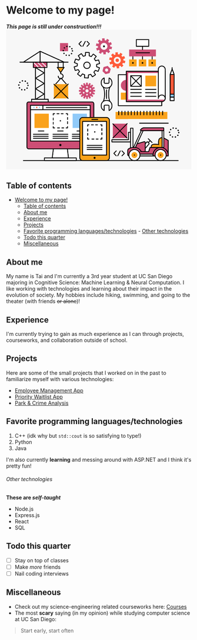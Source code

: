 # Welcome to my page!
***This page is still under construction!!!***
![In Progress](https://raw.githubusercontent.com/tnl001/mypage/markdown/home.png)

## Table of contents
- [Welcome to my page!](#welcome-to-my-page)
  - [Table of contents](#table-of-contents)
  - [About me](#about-me)
  - [Experience](#experience)
  - [Projects](#projects)
  - [Favorite programming languages/technologies](#favorite-programming-languagestechnologies)
          - [Other technologies](#other-technologies)
  - [Todo this quarter](#todo-this-quarter)
  - [Miscellaneous](#miscellaneous)
  
## About me
My name is Tai and I'm currently a 3rd year student at UC San Diego majoring in Cognitive Science: Machine Learning & Neural Computation. I like working with technologies and learning about their impact in the evolution of society. My hobbies include hiking, swimming, and going to the theater (with friends ~~or alone~~)!

## Experience
I'm currently trying to gain as much experience as I can through projects, courseworks, and collaboration outside of school. 

## Projects
Here are some of the small projects that I worked on in the past to familiarize myself with various technologies:
- [Employee Management App](https://github.com/tnl001/employee_management) 
- [Priority Waitlist App](https://github.com/tnl001/PriorityWaitlist)
- [Park & Crime Analysis](https://github.com/tnl001/cogs108/tree/master/final_project)

## Favorite programming languages/technologies
1. C++ (idk why but `std::cout` is so satisfying to type!)
2. Python
3. Java

I'm also currently **learning** and messing around with ASP.NET and I think it's pretty fun!

###### Other technologies
**These are _self-taught_**
- Node.js
- Express.js
- React
- SQL

## Todo this quarter
- [ ] Stay on top of classes
- [ ] Make *more* friends
- [ ] Nail coding interviews

## Miscellaneous
- Check out my science-engineering related courseworks here: [Courses](./courses.md)
- The most **scary** saying (in my opinion) while studying computer science at UC San Diego:
> Start early, start often
